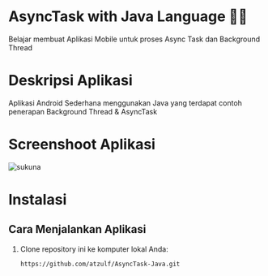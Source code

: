 # AsyncTask with Java Language 📱✨
Belajar membuat Aplikasi Mobile untuk proses Async Task dan Background Thread

# Deskripsi Aplikasi
Aplikasi Android Sederhana menggunakan Java yang terdapat contoh penerapan Background Thread & AsyncTask


# Screenshoot Aplikasi
![sukuna](https://github.com/user-attachments/assets/21067c1f-c65f-43c5-bf77-a6b5b17537c4)


# Instalasi 
## Cara Menjalankan Aplikasi
1. Clone repository ini ke komputer lokal Anda:
    ```bash
    https://github.com/atzulf/AsyncTask-Java.git
    ```
